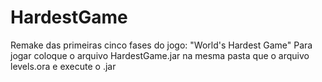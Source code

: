 # HardestGame
  Remake das primeiras cinco fases do jogo: "World's Hardest Game"
  Para jogar coloque o arquivo HardestGame.jar na mesma pasta que o arquivo levels.ora e execute o .jar
